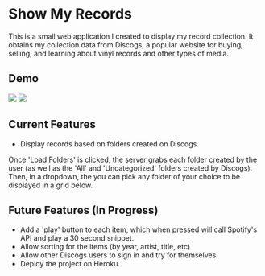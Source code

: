 # Show My Records

This is a small web application I created to display my record collection. It obtains my collection data from Discogs, a popular website for buying, selling, and learning about vinyl records and other types of media.

## Demo

![](https://github.com/kamflagg10/my-gifs/blob/master/demo-1.gif)
![](https://github.com/kamflagg10/my-gifs/blob/master/demo-2-mobile.gif)

## Current Features

- Display records based on folders created on Discogs.

Once 'Load Folders' is clicked, the server grabs each folder created by the user (as well as the 'All' and 'Uncategorized' folders created by Discogs).
Then, in a dropdown, the you can pick any folder of your choice to be displayed in a grid below.

## Future Features (In Progress)

- Add a 'play' button to each item, which when pressed will call Spotify's API and play a 30 second snippet.
- Allow sorting for the items (by year, artist, title, etc)
- Allow other Discogs users to sign in and try for themselves.
- Deploy the project on Heroku.
